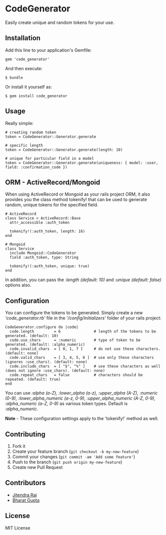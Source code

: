 # CodeGenerator

Easily create unique and random tokens for your use.

## Installation

Add this line to your application's Gemfile:

    gem 'code_generator'

And then execute:

    $ bundle

Or install it yourself as:

    $ gem install code_generator

## Usage

Really simple:

    # creating random token
    token = CodeGenerator::Generator.generate
    
    # specific length
    token = CodeGenerator::Generator.generate(length: 10)

    # unique for particular field in a model
    token = CodeGenerator::Generator.generate(uniqueness: { model: :user, field: :confirmation_code })

## ORM - ActiveRecord/Mongoid

When using ActiveRecord or Mongoid as your rails project ORM, it also provides you the class method tokenify! that can be used to generate random, unique tokens for the specified field.

    # ActiveRecord
    class Service < ActiveRecord::Base
      attr_accessible :auth_token
      
      tokenify!(:auth_token, length: 16)
    end

    # Mongoid
    class Service
      include Mongoid::CodeGenerator
      field :auth_token, type: String
      
      tokenify!(:auth_token, unique: true)
    end
    
In addition, you can pass the *:length (default: 10)* and *:unique (default: false)* options also.

## Configuration

You can configure the tokens to be generated. Simply create a new *'code_generator.rb'* file in the *'/config/initializers'* folder of your rails project:

    CodeGenerator.configure do |code|
      code.length         = 6               # length of the tokens to be generated. (default: 10)
      code.use_chars      = :numeric        # type of token to be generated. (default: :alpha_numeric)
      code.invalid_chars  = [ 0, 1, 7 ]     # do not use these characters. (default: none)
      code.valid_chars    = [ 3, 4, 5, 6 ]  # use only these characters (ignores :use_chars). (default: none)
      code.include_chars  = [ "$", "%" ]    # use these characters as well (does not ignore :use_chars). (default: none)
      code.repeat_chars   = false           # characters should be repeated. (default: true)
    end

You can use *:alpha (a-Z), :lower_alpha (a-z), :upper_alpha (A-Z), :numeric (0-9), :lower_alpha_numeric (a-z, 0-9), :upper_alpha_numeric (A-Z, 0-9), :alpha_numeric (a-Z, 0-9)* as various token types. Default is *:alpha_numeric*.

**Note** - These configuration settings apply to the 'tokenify!' method as well.

## Contributing

1. Fork it
2. Create your feature branch (`git checkout -b my-new-feature`)
3. Commit your changes (`git commit -am 'Add some feature'`)
4. Push to the branch (`git push origin my-new-feature`)
5. Create new Pull Request

## Contributors

* [Jitendra Rai](https://github.com/jitendra)
* [Bharat Gupta](https://github.com/Bharat311)

## License

MIT License
